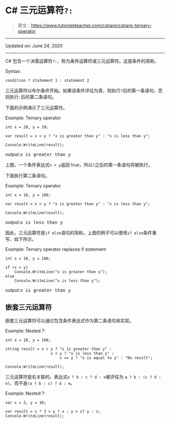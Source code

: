 # C# 三元运算符`?:`

> 原文：<https://www.tutorialsteacher.com/csharp/csharp-ternary-operator>

* * *

Updated on: <time datetime="2020-06-24">June 24, 2020</time>

* * *

C# 包含一个决策运算符`?:`，称为条件运算符或三元运算符。这是条件的简称。

Syntax:

```
condition ? statement 1 : statement 2

```

三元运算符以布尔条件开始。如果该条件评估为真，则执行`?`后的第一条语句，否则执行`:`后的第二条语句。

下面的示例演示了三元运算符。

Example: Ternary operator

```
int x = 20, y = 10;

var result = x > y ? "x is greater than y" : "x is less than y";

Console.WriteLine(result); 
```

output:<samp>x is greater than y</samp>

上图，一个条件表达式`x > y`返回 true，所以`?`之后的第一条语句将被执行。

下面执行第二条语句。

Example: Ternary operator

```
int x = 10, y = 100;

var result = x > y ? "x is greater than y" : "x is less than y";

Console.WriteLine(result); 
```

output:<samp>x is less than y</samp>

因此，三元运算符是`if else`语句的简称。上面的例子可以使用`if else`条件重写，如下所示。

Example: Ternary operator replaces if statement

```
int x = 10, y = 100;

if (x > y)
    Console.WriteLine("x is greater than y");
else
    Console.WriteLine("x is less than y"); 
```

output:<samp>x is greater than y</samp>

## 嵌套三元运算符

嵌套三元运算符可以通过包含条件表达式作为第二条语句来实现。

Example: Nested ?:

```
int x = 10, y = 100;

string result = x > y ? "x is greater than y" : 
                    x < y ? "x is less than y" : 
                        x == y ? "x is equal to y" : "No result";

Console.WriteLine(result); 
```

三元运算符是右关联的。表达式`a ? b : c ? d : e`被评估为 `a ? b : (c ? d : e)`，而不是`(a ? b : c) ? d : e`。

Example: Nested ?:

```
var x = 2, y = 10;

var result = x * 3 > y ? x : y > z? y : z;
Console.WriteLine(result); 
```